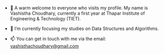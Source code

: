 - 👋 A warm welcome to everyone who visits my profile. My name is Vashistha Choudhary, currently a first year at Thapar Institute of Engineering & Technology (TIET).
 
- 🌱 I’m currently focusing my studies on Data Structures and Algorithms.
 
- 📫 You can get in touch with me via the email: vashisthachoudhary@gmail.com

